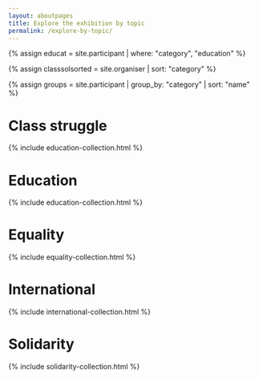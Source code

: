 ```yaml
---
layout: aboutpages
title: Explore the exhibition by topic
permalink: /explore-by-topic/
---
```

<!-- taken from: https://stackoverflow.com/questions/28100220/jekyll-display-collection-by-category-->

{% assign educat = site.participant | where: "category", "education" %}

{% assign classsolsorted = site.organiser | sort: "category" %}

<!--assign given categories into groups in order to process them in a for-loop-->

{% assign groups = site.participant | group_by: "category" | sort: "name" %}

<!--This for-loop displays the groups that have been assigned above, however, displaying the title does not work yet-->
<!--{% for group in groups %}
    {{ group.name }}
    {% for item in groups.item %}
        {{item.title}}
    {% endfor %}
{% endfor %}-->

<h1 class="category-title"> Class struggle </h1>
{% include education-collection.html %}

<h1 class="category-title"> Education </h1>
{% include education-collection.html %}

<h1 class="category-title"> Equality </h1>
{% include equality-collection.html %}


<h1 class="category-title"> International </h1>
{% include international-collection.html %}

<h1 class="category-title"> Solidarity </h1>
{% include solidarity-collection.html %}